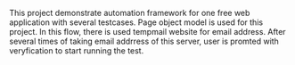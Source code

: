 This project demonstrate automation framework for one free web application with several testcases. Page object model is used for this project. In this flow, there is used tempmail website for email address. After several times of taking email addrress of this server, user is promted with veryfication to start running the test.
